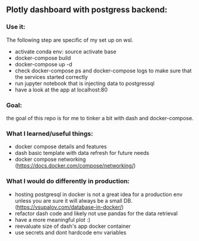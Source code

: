 ##  Plotly dashboard with postgress backend: 

### Use it:  
The following step are specific of my set up on wsl.

- activate conda env: source activate base 
- docker-compose build 
- docker-compose up -d
- check docker-compose ps and docker-compose logs to make sure that the services started correctly
- run jupyter notebook that is injecting data to postgressql
- have a look at the app at localhost:80

### Goal:
the goal of this repo is for me to tinker a bit with dash and docker-compose. 

### What I learned/useful things: 
- docker compose details and features
- dash basic template with data refresh for future needs
- docker compose networking (https://docs.docker.com/compose/networking/)

### What I would do differently in production:
- hosting postgresql in docker is not a great idea for a production env unless you are sure it will always be a small DB.
(https://vsupalov.com/database-in-docker/)
- refactor dash code and likely not use pandas for the data retrieval
- have a more meaningful plot :)
- reevaluate size of dash's app docker container
- use secrets and dont hardcode env variables


